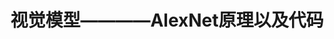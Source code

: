 ---
layout: redirect
title: 视觉模型————AlexNet原理以及代码
categories: jupyter
extMath: true
images: true
show: false
redirect_to: "{{ site.baseurl }}/_jupyter/AlexNet.html"
---
